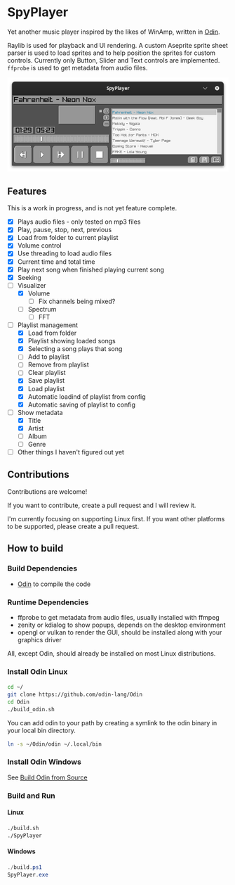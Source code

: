 # SpyPlayer

Yet another music player inspired by the likes of WinAmp, written in [Odin](https://github.com/odin-lang/Odin).

Raylib is used for playback and UI rendering. A custom Aseprite sprite sheet parser is used to load sprites and to help position the sprites for custom controls. Currently only Button, Slider and Text controls are implemented. `ffprobe` is used to get metadata from audio files.

![Screenshot](screenshots/player.png)

## Features

This is a work in progress, and is not yet feature complete.

- [x] Plays audio files - only tested on mp3 files
- [x] Play, pause, stop, next, previous
- [x] Load from folder to current playlist
- [x] Volume control
- [x] Use threading to load audio files
- [x] Current time and total time
- [x] Play next song when finished playing current song
- [x] Seeking
- [ ] Visualizer
  - [x] Volume
    - [ ] Fix channels being mixed?
  - [ ] Spectrum
    - [ ] FFT
- [ ] Playlist management
  - [x] Load from folder
  - [x] Playlist showing loaded songs
  - [x] Selecting a song plays that song
  - [ ] Add to playlist
  - [ ] Remove from playlist
  - [ ] Clear playlist
  - [x] Save playlist
  - [x] Load playlist
  - [x] Automatic loadind of playlist from config
  - [x] Automatic saving of playlist to config
- [ ] Show metadata
  - [x] Title
  - [x] Artist
  - [ ] Album
  - [ ] Genre
- [ ] Other things I haven't figured out yet

## Contributions

Contributions are welcome!

If you want to contribute, create a pull request and I will review it.

I'm currently focusing on supporting Linux first. If you want other platforms to be supported, please create a pull request.

## How to build

### Build Dependencies

- [Odin](https://github.com/odin-lang/Odin) to compile the code

### Runtime Dependencies

- ffprobe to get metadata from audio files, usually installed with ffmpeg
- zenity or kdialog to show popups, depends on the desktop environment
- opengl or vulkan to render the GUI, should be installed along with your graphics driver

All, except Odin, should already be installed on most Linux distributions.

### Install Odin Linux

```sh
cd ~/
git clone https://github.com/odin-lang/Odin
cd Odin
./build_odin.sh
```

You can add odin to your path by creating a symlink to the odin binary in your local bin directory.

```sh
ln -s ~/Odin/odin ~/.local/bin
```

### Install Odin Windows

See [Build Odin from Source](https://odin-lang.org/docs/install/#windows)

### Build and Run

#### Linux

```sh
./build.sh
./SpyPlayer
```

#### Windows

```powershell
./build.ps1
SpyPlayer.exe
```
